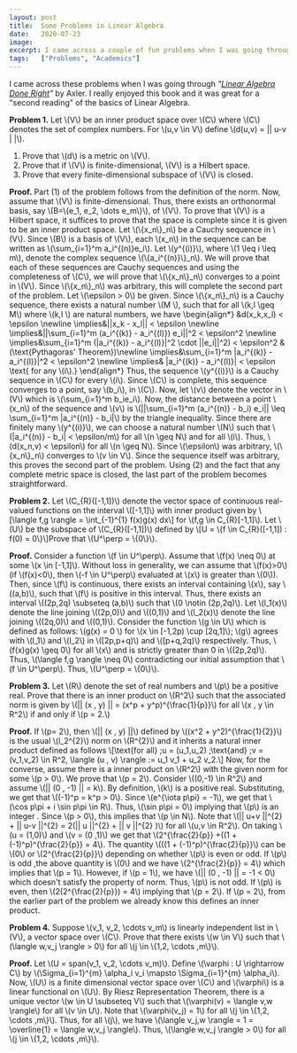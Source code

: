 ```yaml
---
layout: post
title:  Some Problems in Linear Algebra
date:   2020-07-23
image:  
excerpt: I came across a couple of fun problems when I was going through <i>"<a href = "https://link.springer.com/book/10.1007/978-3-319-11080-6">Linear Algebra Done Right</a>"</i> by Axler. I really enjoyed this book and it was great for a "second reading" of the basics of Linear Algebra.
tags:   ["Problems", "Academics"]
---
```

I came across these problems when I was going through *"[Linear Algebra Done Right](https://link.springer.com/book/10.1007/978-3-319-11080-6)"* by Axler. I really enjoyed this book and it was great for a "second reading" of the basics of Linear Algebra.

**Problem 1.** Let \\(V\\) be an inner product space over \\(C\\) where \\(C\\) denotes the set of complex numbers. For \\(u,v \in V\\)  define \\(d(u,v) = \|\| u-v \| \|\\).

1. Prove that \\(d\\) is a metric on \\(V\\).
2. Prove that if \\(V\\) is finite-dimensional, \\(V\\) is a Hilbert space.
3. Prove that every finite-dimensional subspace of \\(V\\) is closed.

**Proof.** Part (1) of the problem follows from the definition of the norm. Now, assume that \\(V\\) is finite-dimensional. Thus, there exists an orthonormal  basis, say \\(B=\\{e_1, e_2, \dots e_m\\}\\), of \\(V\\). To prove that \\(V\\)  is a Hilbert space, it suffices to prove that the space is complete  since it is given to be an inner product space. Let \\(\\{x_n\\}\_n\\) be a  Cauchy sequence in \\(V\\). Since \\(B\\) is a basis of \\(V\\), each \\(x_n\\)  in the sequence can be written as \\(\sum\_{i=1}^m a_i^{(n)}e_i\\). Let  \\(y^{(i)}\\), where \\(1 \leq i \leq m\\), denote the complex sequence  \\(\\{a_i^{(n)}\\}\_n\\). We will prove that each of these sequences are  Cauchy sequences and using the completeness of \\(C\\), we will prove that \\(\\{x\_n\\}\_n\\) converges to a point in \\(V\\). Since \\(\\{x\_n\\}\_n\\) was  arbitrary, this will complete the second part of the problem. Let  \\(\epsilon > 0\\) be given. Since \\(\\{x\_n\\}\_n\\) is a Cauchy sequence,  there exists a natural number \\(M \\), such that for all \\(k,l \geq M\\)  where \\(k,l \\) are natural numbers, we have
\begin{align\*}
  &d(x\_k,x\_l) < \epsilon \\newline
  \implies&||x\_k - x\_l|| < \epsilon \\newline
  \implies&||\sum\_{i=1}^m (a\_i^{(k)} - a\_i^{(l)}) e\_i||^2 < \epsilon^2 \\newline
  \implies&\sum\_{i=1}^m (|a\_i^{(k)} - a\_i^{(l)}|^2 \cdot ||e\_i||^2) < \epsilon^2 & (\text{Pythagoras' Theorem})\\newline
  \implies&\sum\_{i=1}^m |a\_i^{(k)} - a\_i^{(l)}|^2 < \epsilon^2 \\newline
  \implies& |a\_i^{(k)} - a\_i^{(l)}| < \epsilon \text{ for any \\(i\\).} 
\end{align\*}
Thus, the sequence \\(y^{(i)}\\) is a Cauchy sequence in \\(C\\) for every \\(i\\). Since \\(C\\) is complete, this sequence converges to a point, say  \\(b\_i\\), in \\(C\\). Now, let \\(v\\) denote the vector in \\(V\\) which is  \\(\sum\_{i=1}^m b\_ie\_i\\). Now, the distance between a point \\(x\_n\\) of  the sequence and \\(v\\) is \\(||\sum\_{i=1}^m (a\_i^{(n)} - b\_i) e\_i|| \leq  \sum\_{i=1}^m |a\_i^{(n)} - b\_i|\\) by the triangle inequality. Since there are finitely many \\(y^{(i)}\\), we can choose a natural number \\(N\\)  such that \\(|a\_i^{(n)} - b\_i| < \epsilon/m\\) for all \\(n \geq N\\) and for all \\(i\\). Thus, \\(d(x\_n,v) < \epsilon\\) for all \\(n \geq N\\).  Since \\(\epsilon\\) was arbitrary, \\(\\{x\_n\\}\_n\\) converges to \\(v \in  V\\). Since the sequence itself was arbitrary, this proves the second  part of the problem. Using (2) and the fact that any complete metric  space is closed, the last part of the problem becomes straightforward.

**Problem 2.** Let \\(C\_{R}([-1,1])\\) denote the vector space of continuous real-valued  functions on the interval \\([-1,1]\\) with inner product given by
\\[\langle f,g \rangle = \int\_{-1}^{1} f(x)g(x) dx\\]
for \\(f,g \in C\_{R}[-1,1]\\). Let \\(U\\) be the subspace of \\(C\_{R}([-1,1])\\) defined by \\[U = \\{f \in C\_{R}([-1,1]) : f(0) = 0\\}\\]Prove that  \\(U^\perp = \\{0\\}\\).

**Proof.** Consider a function  \\(f \in U^\perp\\). Assume that \\(f(x) \neq 0\\) at some \\(x \in [-1,1]\\). Without loss in generality, we can assume that \\(f(x)>0\\) (if  \\(f(x)<0\\), then \\(-f \in U^\perp\\) evaluated at \\(x\\) is greater  than \\(0\\)). Then, since \\(f\\) is continuous, there exists an interval  containing \\(x\\), say \\((a,b)\\), such that \\(f\\) is positive in this  interval. Thus, there exists an interval \\((2p,2q) \subseteq (a,b)\\)  such that \\(0 \notin (2p,2q)\\). Let \\(l\_1(x)\\) denote the line joining  \\((2p,0)\\) and \\((0,1)\\) and \\(l\_2(x)\\) denote the line joining  \\((2q,0)\\) and \\((0,1)\\). Consider the function \\(g \in U\\) which is  defined as follows:
\\(g(x) = 0 \\) for \\(x \in [-1,2p) \cup [2q,1]\\); \\(g\\) agrees with \\(l\_1\\) and \\(l\_2\\) in \\([2p,p+q)\\) and \\([p+q,2q)\\) respectively. Thus, \\(f(x)g(x) \geq 0\\) for all \\(x\\) and is strictly greater than 0 in  \\((2p,2q)\\). Thus, \\(\langle f,g \rangle \neq 0\\) contradicting our  initial assumption that \\(f \in U^\perp\\). Thus, \\(U^\perp = \\{0\\}\\).

**Problem 3.** Let \\(R\\) denote the set of real numbers and \\(p\\) be a positive real.  Prove that there is an inner product on \\(R^2\\) such that the associated norm is given by \\(\|\| (x , y) \|\| = (x^p + y^p)^{\frac{1}{p}}\\) for all  \\(x , y \in R^2\\) if and only if \\(p = 2.\\)

**Proof.** If \\(p= 2\\), then \\(\|\| (x , y) \|\|\\) defined by \\((x^2 +  y^2)^{\frac{1}{2}}\\) is the usual \\(l\_2^{2}\\) norm on \\(R^{2}\\) and it  inherits a natural inner product defined as follows
\\[\text{for all} \;u = (u\_1,u\_2) \;\text{and} \;v = (v\_1,v\_2) \in R^2, \langle (u , v) \rangle := u\_1 v\_1 + u\_2 v\_2.\\]
 Now, for the converse, assume there is a inner product on \\(R^2\\) with the  given norm for some \\(p > 0\\). We prove that \\(p = 2\\).
 Consider  \\((0,-1) \in R^2\\) and assume \\(\|\| (0 , -1) \|\| = k\\). By definition,  \\(k\\) is a positive real. Substituting, we get that \\((-1)^p = k^p >  0\\). Since  \\(e^{\iota p\pi} = -1\\), we get that \\(\cos p\pi + i \sin  p\pi \in R\\). Thus, \\(\sin p\pi = 0\\) implying that \\(p\\) is an integer . Since \\(p > 0\\), this implies that \\(p \in N\\). Note that \\(\|\|  u+v \|\|^{2} + \|\| u-v \|\|^{2} = 2(\|\| u \|\|^{2} + \|\| v \|\|^{2} )\\) for all  \\(u,v \in R^2\\). On taking \\(u = (1,0)\\) and \\(v = (0 ,1)\\) we get that  \\(2^{\frac{2}{p}} +((1 + (-1)^p)^{\frac{2}{p}} = 4\\). The quantity \\(((1 + (-1)^p)^{\frac{2}{p}}\\) can be \\(0\\) or \\(2^{\frac{2}{p}}\\) depending on whether \\(p\\) is even or odd. If \\(p\\) is odd ,the above quantity is \\(0\\) and we have \\(2^{\frac{2}{p}} = 4\\) which implies that \\(p = 1\\). However, if \\(p = 1\\), we have \\(\|\| (0 , -1) \|\| = -1 < 0\\) which  doesn't satisfy the property of norm. Thus, \\(p\\) is not odd. If \\(p\\)  is even, then \\(2(2^{\frac{2}{p}}) = 4\\) implying that \\(p = 2\\). If  \\(p = 2\\), from the earlier part of the problem we already know this  defines an inner product.

**Problem 4.** Suppose  \\(v\_1, v\_2, \cdots v\_m\\) is linearly independent list in \\(V\\), a vector space over \\(C\\). Prove that there exists \\(w \in V\\) such that  \\(\langle w,v\_j \rangle > 0\\) for all \\(j \in \\{1,2, \cdots ,m\\}\\).

**Proof.** Let \\(U = span(v\_1, v\_2, \cdots v\_m)\\). Define \\(\varphi : U \rightarrow  C\\) by \\(\Sigma\_{i=1}^{m} \alpha\_i v\_i \mapsto \Sigma\_{i=1}^{m}  \alpha\_i\\). Now, \\(U\\) is a finite dimensional vector space over \\(C\\)  and \\(\varphi\\) is a linear functional on \\(U\\). By Riesz Representation Theorem, there is a unique vector \\(w \in U \subseteq V\\) such that  \\(\varphi(v) = \langle v,w \rangle\\) for all \\(v \in U\\). Note that  \\(\varphi(v\_j) = 1\\) for all \\(j \in \\{1,2, \cdots ,m\\}\\). Thus, for all \\(j\\), we have \\(\langle v\_j,w \rangle = 1 = \overline{1} = \langle  w,v\_j \rangle\\). Thus, \\(\langle w,v\_j \rangle > 0\\) for all \\(j \in \\{1,2, \cdots ,m\\}\\).